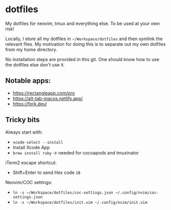 dotfiles
========

My dotfiles for neovim, tmux and everything else.
To be used at your own risk!

Locally, I store all my dotfiles in `~/Workspace/dotfiles` and then symlink the relevant files. 
My motivation for doing this is to separate out my own dotfiles from my home directory.

No installation steps are provided in this git.
One should know how to use the dotfiles else don't use it.

## Notable apps:
- https://rectangleapp.com/pro
- https://alt-tab-macos.netlify.app/ 
- https://fork.dev/

## Tricky bits

Always start with:
- `xcode-select --install`
- Install Xcode App
- `brew install ruby` -> needed for cocoapods and tmuxinator

iTerm2 escape shortcut:
- Shift+Enter to send Hex code `1B`

Neovim/COC settings:
- `ln -s ~/Workspace/dotfiles/coc-settings.json ~/.config/nvim/coc-settings.json`
- `ln -s ~/Workspace/dotfiles/init.vim ~/.config/nvim/init.vim`
